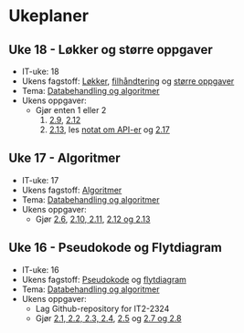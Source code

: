 # Ukeplaner

## Uke 18 - Løkker og større oppgaver

- IT-uke: 18
- Ukens fagstoff: [Løkker](/databehandling-og-algoritmer/lokker-lister-og-ordboker), [filhåndtering](/databehandling-og-algoritmer/filhandtering) og [større oppgaver](/databehandling-og-algoritmer/storre-oppgaver)
- Tema: [Databehandling og algoritmer](/databehandling-og-algoritmer)
- Ukens oppgaver:
  - Gjør enten 1 eller 2
    1. [2.9](/databehandling-og-algoritmer/lokker-lister-og-ordboker#oppgave-29), [2.12](/databehandling-og-algoritmer/algoritmer#oppgave-212)
    2. [2.13](/databehandling-og-algoritmer/storre-oppgaver#215---youtube), les [notat om API-er](/databehandling-og-algoritmer/api) og [2.17](/databehandling-og-algoritmer/api#oppgaver)

## Uke 17 - Algoritmer

- IT-uke: 17
- Ukens fagstoff: [Algoritmer](/databehandling-og-algoritmer/algoritmer)
- Tema: [Databehandling og algoritmer](/databehandling-og-algoritmer)
- Ukens oppgaver:
  - Gjør [2.6](/databehandling-og-algoritmer/pseudokode#oppgave-26), [2.10, 2.11](/databehandling-og-algoritmer/pseudokode#oppgaver), [2.12 og 2.13](/databehandling-og-algoritmer/storre-oppgaver#oppgaver)
  
## Uke 16 - Pseudokode og Flytdiagram

- IT-uke: 16
- Ukens fagstoff: [Pseudokode](/databehandling-og-algoritmer/pseudokode) og [flytdiagram](/databehandling-og-algoritmer/flytdiagram)
- Tema: [Databehandling og algoritmer](/databehandling-og-algoritmer)
- Ukens oppgaver:
  - Lag Github-repository for IT2-2324
  - Gjør [2.1, 2.2, 2.3, 2.4](/databehandling-og-algoritmer/pseudokode#oppgaver), [2.5](/databehandling-og-algoritmer/flytdiagram#oppgaver) og [2.7 og 2.8](/databehandling-og-algoritmer/lokker-lister-og-ordboker#oppgaver)
